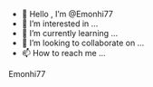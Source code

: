 - 👋 Hello
, I’m @Emonhi77
- 👀 I’m interested in ...
- 🌱 I’m currently learning ...
- 💞️ I’m looking to collaborate on ...
- 📫 How to reach me ...

<!---
Emonhi77/Emonhi77 is a ✨ special ✨ repository because its `README.md` (this file) appears on your GitHub profile.
You can click the Preview link to take a look at your changes.
--->Emonhi77

